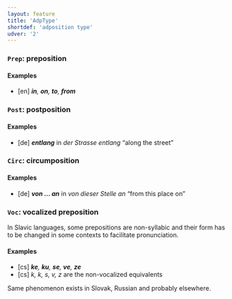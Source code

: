 ```yaml
---
layout: feature
title: 'AdpType'
shortdef: 'adposition type'
udver: '2'
---
```


### <a name="Prep">`Prep`</a>: preposition

#### Examples

* [en] _<b>in</b>, <b>on</b>, <b>to</b>, <b>from</b>_

### <a name="Post">`Post`</a>: postposition

#### Examples

* [de] _<b>entlang</b>_ in _der Strasse entlang_ “along the street”

### <a name="Circ">`Circ`</a>: circumposition

#### Examples

* [de] _<b>von … an</b>_ in _von dieser Stelle an_ “from this place on”

### <a name="Voc">`Voc`</a>: vocalized preposition

In Slavic languages, some prepositions are non-syllabic and their form
has to be changed in some contexts to facilitate pronunciation.

#### Examples

* [cs] _<b>ke</b>, <b>ku</b>, <b>se</b>, <b>ve</b>, <b>ze</b>_
* [cs] _k, k, s, v, z_ are the non-vocalized equivalents

Same phenomenon exists in Slovak, Russian and probably elsewhere.

<!-- Interlanguage links updated Čt lis 12 09:42:59 CET 2020 -->
